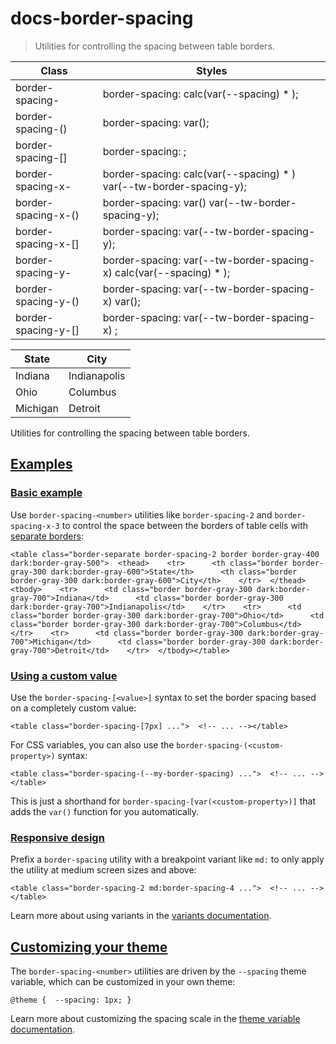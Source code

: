 # docs-border-spacing

> Utilities for controlling the spacing between table borders.

| Class                                | Styles                                                                      |
| ------------------------------------ | --------------------------------------------------------------------------- |
| border-spacing-<number>              | border-spacing: calc(var(--spacing) * <number>);                            |
| border-spacing-(<custom-property>)   | border-spacing: var(<custom-property>);                                     |
| border-spacing-[<value>]             | border-spacing: <value>;                                                    |
| border-spacing-x-<number>            | border-spacing: calc(var(--spacing) * <number>) var(--tw-border-spacing-y); |
| border-spacing-x-(<custom-property>) | border-spacing: var(<custom-property>) var(--tw-border-spacing-y);          |
| border-spacing-x-[<value>]           | border-spacing: <value> var(--tw-border-spacing-y);                         |
| border-spacing-y-<number>            | border-spacing: var(--tw-border-spacing-x) calc(var(--spacing) * <number>); |
| border-spacing-y-(<custom-property>) | border-spacing: var(--tw-border-spacing-x) var(<custom-property>);          |
| border-spacing-y-[<value>]           | border-spacing: var(--tw-border-spacing-x) <value>;                         |

| State    | City         |
| -------- | ------------ |
| Indiana  | Indianapolis |
| Ohio     | Columbus     |
| Michigan | Detroit      |

Utilities for controlling the spacing between table borders.

## [Examples](#examples)

### [Basic example](#basic-example)

Use `border-spacing-<number>` utilities like `border-spacing-2` and `border-spacing-x-3` to control the space between the borders of table cells with [separate borders](about:/docs/border-collapse#separating-table-borders):

    <table class="border-separate border-spacing-2 border border-gray-400 dark:border-gray-500">  <thead>    <tr>      <th class="border border-gray-300 dark:border-gray-600">State</th>      <th class="border border-gray-300 dark:border-gray-600">City</th>    </tr>  </thead>  <tbody>    <tr>      <td class="border border-gray-300 dark:border-gray-700">Indiana</td>      <td class="border border-gray-300 dark:border-gray-700">Indianapolis</td>    </tr>    <tr>      <td class="border border-gray-300 dark:border-gray-700">Ohio</td>      <td class="border border-gray-300 dark:border-gray-700">Columbus</td>    </tr>    <tr>      <td class="border border-gray-300 dark:border-gray-700">Michigan</td>      <td class="border border-gray-300 dark:border-gray-700">Detroit</td>    </tr>  </tbody></table>

### [Using a custom value](#using-a-custom-value)

Use the `border-spacing-[<value>]` syntax to set the border spacing based on a completely custom value:

    <table class="border-spacing-[7px] ...">  <!-- ... --></table>

For CSS variables, you can also use the `border-spacing-(<custom-property>)` syntax:

    <table class="border-spacing-(--my-border-spacing) ...">  <!-- ... --></table>

This is just a shorthand for `border-spacing-[var(<custom-property>)]` that adds the `var()` function for you automatically.

### [Responsive design](#responsive-design)

Prefix a `border-spacing` utility with a breakpoint variant like `md:` to only apply the utility at medium screen sizes and above:

    <table class="border-spacing-2 md:border-spacing-4 ...">  <!-- ... --></table>

Learn more about using variants in the [variants documentation](/docs/hover-focus-and-other-states).

## [Customizing your theme](#customizing-your-theme)

The `border-spacing-<number>` utilities are driven by the `--spacing` theme variable, which can be customized in your own theme:

    @theme {  --spacing: 1px; }

Learn more about customizing the spacing scale in the [theme variable documentation](/docs/theme).
